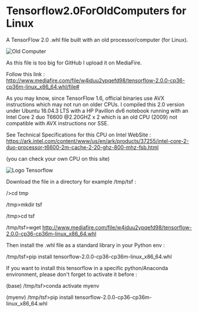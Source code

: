 # Tensorflow2.0ForOldComputers   for Linux
A TensorFlow 2.0 .whl file built with an old processor/computer (for  Linux).

![Old Computer](https://upload.wikimedia.org/wikipedia/commons/thumb/7/7b/Acer_Aspire_8920_Gemstone.jpg/640px-Acer_Aspire_8920_Gemstone.jpg)


As this file is too big for GitHub I upload it on MediaFire. 

Follow this link :
http://www.mediafire.com/file/w4iduu2ypqefd98/tensorflow-2.0.0-cp36-cp36m-linux_x86_64.whl/file#

As you may know,  since TensorFlow 1.6, official binaries use AVX instructions which may not run on older CPUs.
I compiled this 2.0 version under Ubuntu 18.04.3 LTS with a HP Pavillon dv6 notebook running with an Intel Core 2 duo T6600 @2.20GHZ x 2 which is an old CPU (2009) not compatible with AVX instructions nor SSE.

See Technical Specifications for this CPU on Intel WebSite :
https://ark.intel.com/content/www/us/en/ark/products/37255/intel-core-2-duo-processor-t6600-2m-cache-2-20-ghz-800-mhz-fsb.html

(you can check your own CPU on this site)

![Logo Tensorflow](https://upload.wikimedia.org/wikipedia/commons/thumb/1/11/TensorFlowLogo.svg/288px-TensorFlowLogo.svg.png?style=centerme)

Download the file in a directory for example /tmp/tsf :

/>cd tmp

/tmp>mkdir tsf

/tmp>cd tsf 

/tmp/tsf>wget http://www.mediafire.com/file/w4iduu2ypqefd98/tensorflow-2.0.0-cp36-cp36m-linux_x86_64.whl


Then install the .whl file as a standard library in your Python env :

/tmp/tsf>pip install tensorflow-2.0.0-cp36-cp36m-linux_x86_64.whl 


If you want to install this tensorflow in a specific python/Anaconda environment,  please don't forget to activate it before :

(base) /tmp/tsf>conda activate myenv

(myenv) /tmp/tsf>pip install tensorflow-2.0.0-cp36-cp36m-linux_x86_64.whl 

